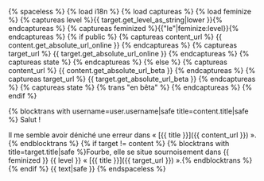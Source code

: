 {% spaceless %}
{% load i18n %}
{% load captureas %}
{% load feminize %}
{% captureas level %}{{ target.get_level_as_string|lower }}{% endcaptureas %}
{% captureas feminized %}{{"le"|feminize:level}}{% endcaptureas %}
{% if public %}
    {% captureas content_url %} {{ content.get_absolute_url_online }} {% endcaptureas %}
    {% captureas target_url %} {{ target.get_absolute_url_online }} {% endcaptureas %}
    {% captureas state %} {% endcaptureas %}
{% else %}
    {% captureas content_url %} {{ content.get_absolute_url_beta }} {% endcaptureas %}
    {% captureas target_url %} {{ target.get_absolute_url_beta }} {% endcaptureas %}
    {% captureas state %} {% trans "en bêta" %} {% endcaptureas %}
{% endif %}



{% blocktrans with username=user.username|safe title=content.title|safe %}
Salut !

Il me semble avoir déniché une erreur dans « [{{ title }}]({{ content_url }}) ».{% endblocktrans %}
{% if target != content %}
{% blocktrans with title=target.title|safe %}Fourbe, elle se situe sournoisement dans {{ feminized }} {{ level }} « [{{ title }}]({{ target_url }}) ».{% endblocktrans %}
{% endif %}
{{ text|safe }}
{% endspaceless %}
